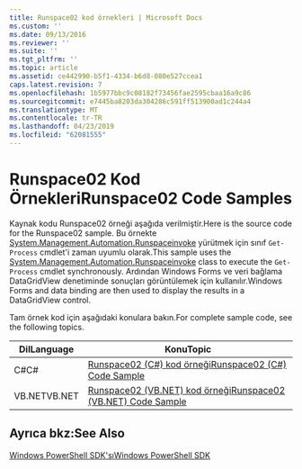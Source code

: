 ```yaml
---
title: Runspace02 kod örnekleri | Microsoft Docs
ms.custom: ''
ms.date: 09/13/2016
ms.reviewer: ''
ms.suite: ''
ms.tgt_pltfrm: ''
ms.topic: article
ms.assetid: ce442990-b5f1-4334-b6d8-080e527ccea1
caps.latest.revision: 7
ms.openlocfilehash: 1b5977bbc9c08182f73456fae2595cbaa16a9c86
ms.sourcegitcommit: e7445ba8203da304286c591ff513900ad1c244a4
ms.translationtype: MT
ms.contentlocale: tr-TR
ms.lasthandoff: 04/23/2019
ms.locfileid: "62081555"
---
```

# <a name="runspace02-code-samples"></a><span data-ttu-id="8e73c-102">Runspace02 Kod Örnekleri</span><span class="sxs-lookup"><span data-stu-id="8e73c-102">Runspace02 Code Samples</span></span>

<span data-ttu-id="8e73c-103">Kaynak kodu Runspace02 örneği aşağıda verilmiştir.</span><span class="sxs-lookup"><span data-stu-id="8e73c-103">Here is the source code for the Runspace02 sample.</span></span> <span data-ttu-id="8e73c-104">Bu örnekte [System.Management.Automation.Runspaceinvoke](/dotnet/api/System.Management.Automation.RunspaceInvoke) yürütmek için sınıf `Get-Process` cmdlet'i zaman uyumlu olarak.</span><span class="sxs-lookup"><span data-stu-id="8e73c-104">This sample uses the [System.Management.Automation.Runspaceinvoke](/dotnet/api/System.Management.Automation.RunspaceInvoke) class to execute the `Get-Process` cmdlet synchronously.</span></span> <span data-ttu-id="8e73c-105">Ardından Windows Forms ve veri bağlama DataGridView denetiminde sonuçları görüntülemek için kullanılır.</span><span class="sxs-lookup"><span data-stu-id="8e73c-105">Windows Forms and data binding are then used to display the results in a DataGridView control.</span></span>

<span data-ttu-id="8e73c-106">Tam örnek kod için aşağıdaki konulara bakın.</span><span class="sxs-lookup"><span data-stu-id="8e73c-106">For complete sample code, see the following topics.</span></span>

|<span data-ttu-id="8e73c-107">Dil</span><span class="sxs-lookup"><span data-stu-id="8e73c-107">Language</span></span>|<span data-ttu-id="8e73c-108">Konu</span><span class="sxs-lookup"><span data-stu-id="8e73c-108">Topic</span></span>|
|--------------|-----------|
|<span data-ttu-id="8e73c-109">C#</span><span class="sxs-lookup"><span data-stu-id="8e73c-109">C#</span></span>|[<span data-ttu-id="8e73c-110">Runspace02 (C#) kod örneği</span><span class="sxs-lookup"><span data-stu-id="8e73c-110">Runspace02 (C#) Code Sample</span></span>](./runspace02-csharp-code-sample.md)|
|<span data-ttu-id="8e73c-111">VB.NET</span><span class="sxs-lookup"><span data-stu-id="8e73c-111">VB.NET</span></span>|[<span data-ttu-id="8e73c-112">Runspace02 (VB.NET) kod örneği</span><span class="sxs-lookup"><span data-stu-id="8e73c-112">Runspace02 (VB.NET) Code Sample</span></span>](./runspace02-vb-net-code-sample.md)|

## <a name="see-also"></a><span data-ttu-id="8e73c-113">Ayrıca bkz:</span><span class="sxs-lookup"><span data-stu-id="8e73c-113">See Also</span></span>

[<span data-ttu-id="8e73c-114">Windows PowerShell SDK'sı</span><span class="sxs-lookup"><span data-stu-id="8e73c-114">Windows PowerShell SDK</span></span>](../windows-powershell-reference.md)